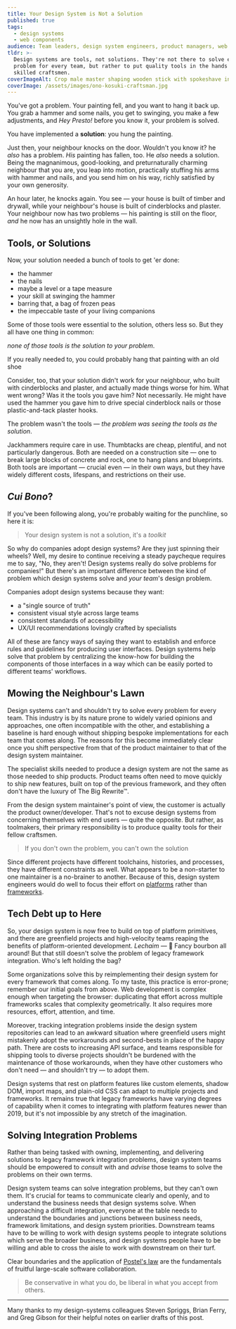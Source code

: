 ```yaml
---
title: Your Design System is Not a Solution
published: true
tags:
  - design systems
  - web components
audience: Team leaders, design system engineers, product managers, web developers
tldr: >-
  Design systems are tools, not solutions. They're not there to solve every
  problem for every team, but rather to put quality tools in the hands of
  skilled craftsmen.
coverImageAlt: Crop male master shaping wooden stick with spokeshave in workshop. Photo by Ono Kosuki
coverImage: /assets/images/ono-kosuki-craftsman.jpg
---
```


You've got a problem. Your painting fell, and you want to hang it back up.
You grab a hammer and some nails, you get to swinging, you make a few
adjustments, and *Hey Presto!* before you know it, your problem is solved.

You have implemented a **solution**: you hung the painting.

Just then, your neighbour knocks on the door. Wouldn't you know it? he *also*
has a problem. *His* painting has fallen, too. He *also* needs a solution. Being 
the magnanimous, good-looking, and preturnaturally charming neighbour that you 
are, you leap into motion, practically stuffing his arms with hammer and nails, 
and you send him on his way, richly satisfied by your own generosity.

An hour later, he knocks again. You see — your house is built of timber and
drywall, while your neighbour's house is built of cinderblocks and plaster. Your
neighbour now has two problems — his painting is still on the floor, *and* he 
now has an unsightly hole in the wall.

## Tools, or Solutions

Now, your solution needed a bunch of tools to get 'er done:

- the hammer
- the nails
- maybe a level or a tape measure
- your skill at swinging the hammer
- barring that, a bag of frozen peas
- the impeccable taste of your living companions

Some of those tools were essential to the solution, others less so. But they
all have one thing in common:

*none of those tools is the solution to your problem*.

If you really needed to, you could probably hang that painting with an old shoe

Consider, too, that your solution didn't work for your neighbour, who built with 
cinderblocks and plaster, and actually made things worse for him. What went 
wrong? Was it the tools you gave him? Not necessarily. He might have used the 
hammer you gave him to drive special cinderblock nails or those plastic-and-tack 
plaster hooks.

The problem wasn't the tools — *the problem was seeing the tools as the 
solution*.

Jackhammers require care in use. Thumbtacks are cheap, plentiful, and not 
particularly dangerous. Both are needed on a construction site — one to break 
large blocks of concrete and rock, one to hang plans and blueprints. Both tools 
are important — crucial even — in their own ways, but they have widely different 
costs, lifespans, and restrictions on their use.

## *Cui Bono*?

If you've been following along, you're probably waiting for the punchline,
so here it is:

> Your design system is not a solution, it's a *toolkit*

So why do companies adopt design systems? Are they just spinning their wheels?
Well, my desire to continue receiving a steady paycheque requires me to say, "No, 
they aren't! Design systems really do solve problems for companies!" But there's
an important difference between the kind of problem which design systems solve
and *your team*'s design problem.

Companies adopt design systems because they want:

- a "single source of truth"
- consistent visual style across large teams
- consistent standards of accessibility
- UX/UI recommendations lovingly crafted by specialists

All of these are fancy ways of saying they want to establish and enforce
rules and guidelines for producing user interfaces. Design systems help solve 
that problem by centralizing the know-how for building the components of those 
interfaces in a way which can be easily ported to different teams'
workflows.

## Mowing the Neighbour's Lawn

Design systems can't and shouldn't try to solve every problem for every team. 
This industry is by its nature prone to widely varied opinions and approaches, 
one often incompatible with the other, and establishing a baseline is hard 
enough without shipping bespoke implementations for each team that comes along.
The reasons for this become immediately clear once you shift perspective from 
that of the product maintainer to that of the design system maintainer.

The specialist skills needed to produce a design system are not the same as 
those needed to ship products. Product teams often need to move quickly to ship
new features, built on top of the previous framework, and they often don't have
the luxury of The Big Rewrite™.

From the design system maintainer's point of view, the customer is actually the
product owner/developer. That's not to excuse design systems from concerning 
themselves with end users — quite the opposite. But rather, as toolmakers, 
their primary responsibility is to produce quality tools for their fellow 
craftsmen.

> If you don't own the problem, you can't own the solution

Since different projects have different toolchains, histories, and processes,
they have different constraints as well. What appears to be a non-starter to one
maintainer is a no-brainer to another. Because of this, design system engineers
would do well to focus their effort on [platforms][platforms] rather than
[frameworks][frameworks].

## Tech Debt up to Here

So, your design system is now free to build on top of platform primitives, and
there are greenfield projects and high-velocity teams reaping the benefits of 
platform-oriented development. *Lechaim* — 🥃 Fancy bourbon all around! But that 
still doesn't solve the problem of legacy framework integration. Who's left 
holding the bag?

Some organizations solve this by reimplementing their design system for every 
framework that comes along. To my taste, this practice is error-prone; remember 
our initial goals from above. Web development is complex enough when targeting 
the browser: duplicating that effort across multiple frameworks scales that 
complexity geometrically. It also requires more resources, effort, attention, 
and time.

Moreover, tracking integration problems inside the design system repositories
can lead to an awkward situation where greenfield users might mistakenly adopt
the workarounds and second-bests in place of the happy path. There are costs to 
increasing API surface, and teams responsible for shipping tools to diverse
projects shouldn't be burdened with the maintenance of those workarounds, when
they have other customers who don't need — and shouldn't try — to adopt them.

Design systems that rest on platform features like custom elements, shadow DOM,
import maps, and plain-old CSS can adapt to multiple projects and frameworks.
It remains true that legacy frameworks have varying degrees of capability when
it comes to integrating with platform features newer than 2019, but it's not
impossible by any stretch of the imagination.

## Solving Integration Problems

Rather than being tasked with owning, implementing, and delivering solutions to
legacy framework integration problems, design system teams should be empowered 
to *consult* with and *advise* those teams to solve the problems on their own
terms.

Design system teams can solve integration problems, but they can't own them.
It's crucial for teams to communicate clearly and openly, and to understand the
business needs that design systems solve. When approaching a difficult
integration, everyone at the table needs to understand the boundaries and
junctions between business needs, framework limitations, and design system
priorities. Downstream teams have to be willing to work with design systems
people to integrate solutions which serve the broader business, and design
systems people have to be willing and able to cross the aisle to work with
downstream on their turf.

Clear boundaries and the application of [Postel's law][postel] are the
fundamentals of fruitful large-scale software collaboration.

> Be conservative in what you do, be liberal in what you accept from others.

-----

Many thanks to my design-systems colleagues Steven Spriggs, Brian Ferry, and 
Greg Gibson for their helpful notes on earlier drafts of this post.

[platforms]: https://infrequently.org/2020/06/platform-adjacency-theory/
[frameworks]: https://infrequently.org/series/reckoning/
[postel]: https://en.wikipedia.org/wiki/Robustness_principle
